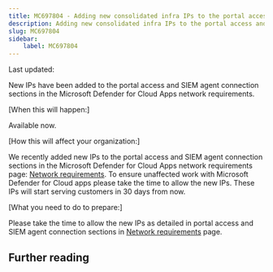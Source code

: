 ```yaml
---
title: MC697804 - Adding new consolidated infra IPs to the portal access and SIEM agent connection sections
description: Adding new consolidated infra IPs to the portal access and SIEM agent connection sections
slug: MC697804
sidebar:
    label: MC697804
---
```



Last updated: 

<p>New IPs have been added to the portal access and SIEM agent connection sections in the Microsoft Defender for Cloud Apps network requirements.<br></p><p>[When this will happen:]<br></p><p>Available now.</p><p>[How this will affect your organization:]</p><p>We recently added new IPs to the portal access and SIEM agent connection sections in the Microsoft Defender for Cloud Apps network requirements page: <a href="https://learn.microsoft.com/defender-cloud-apps/network-requirements#portal-access" target="_blank">Network requirements</a>. To ensure unaffected work with Microsoft Defender for Cloud apps please take the time to allow the new IPs. These IPs will start serving customers in 30 days from now.</p><p>[What you need to do to prepare:]</p><p>Please take the time to allow the new IPs as detailed in portal access and SIEM agent connection sections in <a href="https://learn.microsoft.com/en-us/defender-cloud-apps/network-requirements" target="_blank">Network requirements</a> page.</p>

## Further reading
